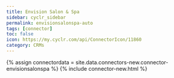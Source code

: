 ```yaml
---
title: Envision Salon & Spa
sidebar: cyclr_sidebar
permalink: envisionsalonspa-auto
tags: [connector]
toc: false
icon: https://my.cyclr.com/api/ConnectorIcon/11860
category: CRMs
---
```

{% assign connectordata = site.data.connectors-new.connector-envisionsalonspa %}
{% include connector-new.html %}	